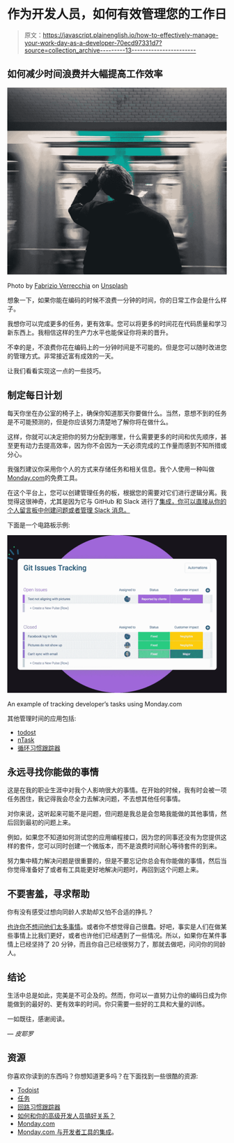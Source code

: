 # 作为开发人员，如何有效管理您的工作日

> 原文：<https://javascript.plainenglish.io/how-to-effectively-manage-your-work-day-as-a-developer-70ecd97331d7?source=collection_archive---------13----------------------->

## 如何减少时间浪费并大幅提高工作效率

![](img/efaad7a938fc2ed7c7739ea1a01edd8b.png)

Photo by [Fabrizio Verrecchia](https://unsplash.com/@fabrizioverrecchia?utm_source=medium&utm_medium=referral) on [Unsplash](https://unsplash.com?utm_source=medium&utm_medium=referral)

想象一下，如果你能在编码的时候不浪费一分钟的时间，你的日常工作会是什么样子。

我想你可以完成更多的任务，更有效率。您可以将更多的时间花在代码质量和学习新东西上。我相信这样的生产力水平也能保证你将来的晋升。

不幸的是，不浪费你花在编码上的一分钟时间是不可能的。但是您可以随时改进您的管理方式。非常接近富有成效的一天。

让我们看看实现这一点的一些技巧。

## 制定每日计划

每天你坐在办公室的椅子上，确保你知道那天你要做什么。当然，意想不到的任务是不可能预测的，但是你应该努力清楚地了解你将在做什么。

这样，你就可以决定把你的努力分配到哪里，什么需要更多的时间和优先顺序，甚至更有动力去提高效率，因为你不会因为一天必须完成的工作量而感到不知所措或分心。

我强烈建议你采用你个人的方式来存储任务和相关信息。我个人使用一种叫做[Monday.com](https://monday.com/)的免费工具。

在这个平台上，您可以创建管理任务的板，根据您的需要对它们进行逻辑分离。我觉得这很神奇，尤其是因为它与 GitHub 和 Slack 进行了[集成，你可以直接从你的个人留言板中创建问题或者管理 Slack 消息。](https://monday.com/integrations)

下面是一个电路板示例:

![](img/1aadc9469e1dca58117127a5f1cd0ba2.png)

An example of tracking developer’s tasks using Monday.com

其他管理时间的应用包括:

*   [todost](https://todoist.com/)
*   [nTask](https://www.ntaskmanager.com/)
*   [循环习惯跟踪器](https://loophabits.org/)

## 永远寻找你能做的事情

这是在我的职业生涯中对我个人影响很大的事情。在开始的时候，我有时会被一项任务困住，我记得我会尽全力去解决问题，不去想其他任何事情。

对你来说，这听起来可能不是问题，但问题是我总是会忽略我能做的其他事情，然后回到最初的问题上来。

例如，如果您不知道如何测试您的应用编程接口，因为您的同事还没有为您提供这样的套件，您可以同时创建一个微版本，而不是浪费时间耐心等待套件的到来。

努力集中精力解决问题是很重要的，但是不要忘记你总会有你能做的事情，然后当你觉得准备好了或者有工具能更好地解决问题时，再回到这个问题上来。

## 不要害羞，寻求帮助

你有没有感受过想向同龄人求助却又怕不合适的挣扎？

[也许你不想问他们太多事情](https://codeburst.io/how-do-you-get-the-most-meaningful-relationship-with-senior-developers-2be8e0c673f5)。或者你不想觉得自己很蠢。好吧，事实是人们在做某些事情上比我们更好，或者也许他们已经遇到了一些情况。所以，如果你在某件事情上已经坚持了 20 分钟，而且你自己已经很努力了，那就去做吧，问问你的同龄人。

## 结论

生活中总是如此，完美是不可企及的。然而，你可以一直努力让你的编码日成为你能做到的最好的、更有效率的时间。你只需要一些好的工具和大量的训练。

一如既往，感谢阅读。

— *皮耶罗*

## 资源

你喜欢你读到的东西吗？你想知道更多吗？在下面找到一些很酷的资源:

*   [Todoist](https://todoist.com/)
*   [任务](https://www.ntaskmanager.com/)
*   [回路习惯跟踪器](https://loophabits.org/)
*   [如何和你的高级开发人员搞好关系？](https://codeburst.io/how-do-you-get-the-most-meaningful-relationship-with-senior-developers-2be8e0c673f5)
*   [Monday.com](https://monday.com/)
*   [Monday.com 与开发者工具的集成](https://monday.com/integrations)。